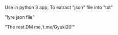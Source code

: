 Use in python 3 app,
To extract "json" file into "txt"
 
"lyre json file"
  
"The rest DM me,'t.me/Gyuki20'"